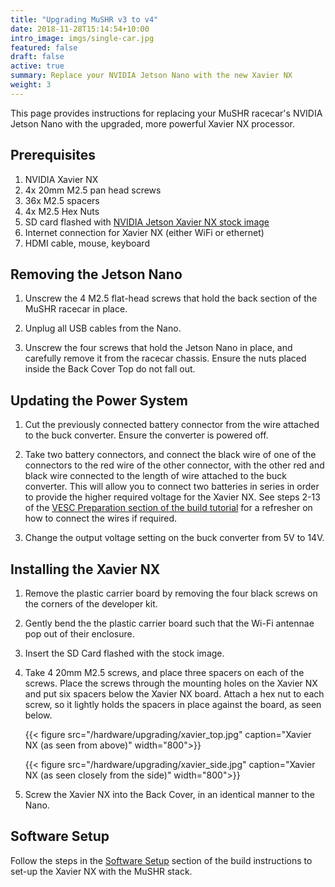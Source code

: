 ```yaml
---
title: "Upgrading MuSHR v3 to v4"
date: 2018-11-28T15:14:54+10:00
intro_image: imgs/single-car.jpg
featured: false
draft: false
active: true
summary: Replace your NVIDIA Jetson Nano with the new Xavier NX
weight: 3
---
```


This page provides instructions for replacing your MuSHR racecar's NVIDIA Jetson Nano with the upgraded, more powerful Xavier NX processor.
## Prerequisites

1. NVIDIA Xavier NX
2. 4x 20mm M2.5 pan head screws
3. 36x M2.5 spacers
4. 4x M2.5 Hex Nuts
5. SD card flashed with [NVIDIA Jetson Xavier NX stock image](https://developer.nvidia.com/embedded/learn/get-started-jetson-xavier-nx-devkit#write)
6. Internet connection for Xavier NX (either WiFi or ethernet)
7. HDMI cable, mouse, keyboard

## Removing the Jetson Nano

1. Unscrew the 4 M2.5 flat-head screws that hold the back section of the MuSHR racecar in place. 

2. Unplug all USB cables from the Nano.

3. Unscrew the four screws that hold the Jetson Nano in place, and carefully remove it from the racecar chassis. Ensure the nuts placed inside the Back Cover Top do not fall out.

## Updating the Power System

1. Cut the previously connected battery connector from the wire attached to the buck converter. Ensure the converter is powered off.

2. Take two battery connectors, and connect the black wire of one of the connectors to the red wire of the other connector, with the other red and black wire connected to the length of wire attached to the buck converter. This will allow you to connect two batteries in series in order to provide the higher required voltage for the Xavier NX. See steps 2-13 of the [VESC Preparation section of the build tutorial](/hardware/build_tutorial#vesc-preparation) for a refresher on how to connect the wires if required.

3. Change the output voltage setting on the buck converter from 5V to 14V.

## Installing the Xavier NX

1. Remove the plastic carrier board by removing the four black screws on the corners of the developer kit. 

2. Gently bend the the plastic carrier board such that the Wi-Fi antennae pop out of their enclosure. 

3. Insert the SD Card flashed with the stock image.

4. Take 4 20mm M2.5 screws, and place three spacers on each of the screws. Place the screws through the mounting holes on the Xavier NX and put six spacers below the Xavier NX board. Attach a hex nut to each screw, so it lightly holds the spacers in place against the board, as seen below. 

    {{< figure src="/hardware/upgrading/xavier_top.jpg" caption="Xavier NX (as seen from above)" width="800">}}

    {{< figure src="/hardware/upgrading/xavier_side.jpg" caption="Xavier NX (as seen closely from the side)" width="800">}}

5. Screw the Xavier NX into the Back Cover, in an identical manner to the Nano. 

## Software Setup

Follow the steps in the [Software Setup](/hardware/build_instructions#software-setup) section of the build instructions to set-up the Xavier NX with the MuSHR stack.


